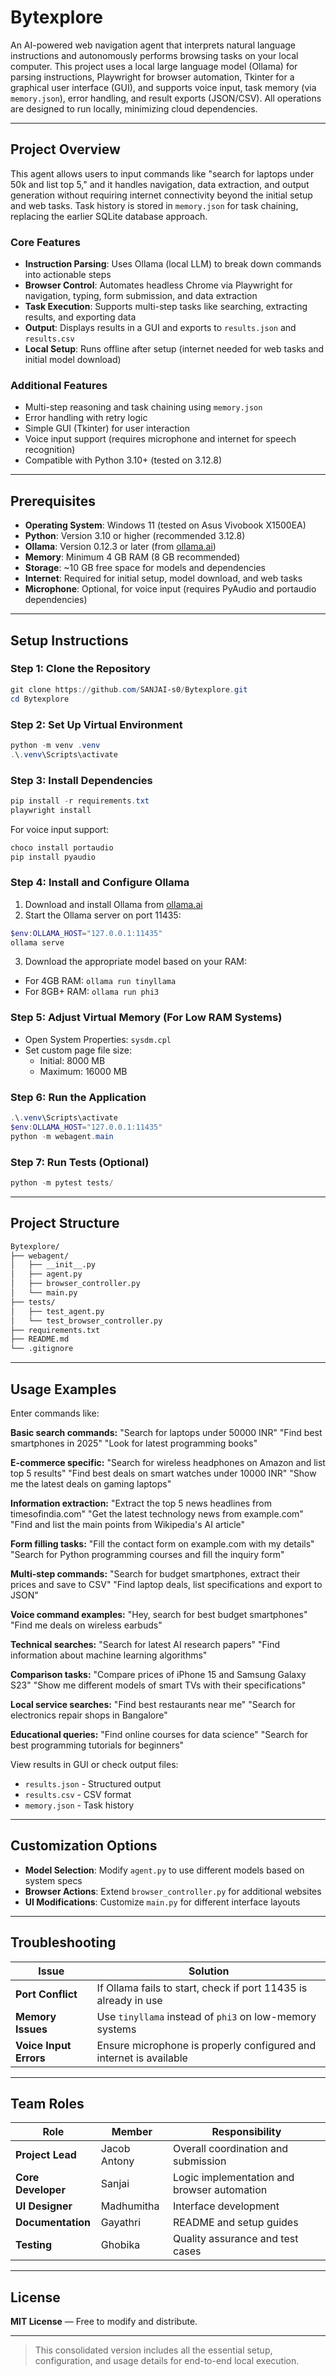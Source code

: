# Bytexplore

An AI-powered web navigation agent that interprets natural language instructions and autonomously performs browsing tasks on your local computer. This project uses a local large language model (Ollama) for parsing instructions, Playwright for browser automation, Tkinter for a graphical user interface (GUI), and supports voice input, task memory (via `memory.json`), error handling, and result exports (JSON/CSV). All operations are designed to run locally, minimizing cloud dependencies.

---

## Project Overview

This agent allows users to input commands like "search for laptops under 50k and list top 5," and it handles navigation, data extraction, and output generation without requiring internet connectivity beyond the initial setup and web tasks. Task history is stored in `memory.json` for task chaining, replacing the earlier SQLite database approach.

### Core Features

- **Instruction Parsing**: Uses Ollama (local LLM) to break down commands into actionable steps
- **Browser Control**: Automates headless Chrome via Playwright for navigation, typing, form submission, and data extraction
- **Task Execution**: Supports multi-step tasks like searching, extracting results, and exporting data
- **Output**: Displays results in a GUI and exports to `results.json` and `results.csv`
- **Local Setup**: Runs offline after setup (internet needed for web tasks and initial model download)

### Additional Features

- Multi-step reasoning and task chaining using `memory.json`
- Error handling with retry logic
- Simple GUI (Tkinter) for user interaction
- Voice input support (requires microphone and internet for speech recognition)
- Compatible with Python 3.10+ (tested on 3.12.8)

---

## Prerequisites

- **Operating System**: Windows 11 (tested on Asus Vivobook X1500EA)
- **Python**: Version 3.10 or higher (recommended 3.12.8)
- **Ollama**: Version 0.12.3 or later (from [ollama.ai](https://ollama.ai))
- **Memory**: Minimum 4 GB RAM (8 GB recommended)
- **Storage**: ~10 GB free space for models and dependencies
- **Internet**: Required for initial setup, model download, and web tasks
- **Microphone**: Optional, for voice input (requires PyAudio and portaudio dependencies)

---

## Setup Instructions

### Step 1: Clone the Repository
```powershell
git clone https://github.com/SANJAI-s0/Bytexplore.git
cd Bytexplore
```

### Step 2: Set Up Virtual Environment
```powershell
python -m venv .venv
.\.venv\Scripts\activate
```

### Step 3: Install Dependencies
```powershell
pip install -r requirements.txt
playwright install
```

For voice input support:
```powershell
choco install portaudio
pip install pyaudio
```

### Step 4: Install and Configure Ollama

1. Download and install Ollama from [ollama.ai](https://ollama.ai)
2. Start the Ollama server on port 11435:

```powershell
$env:OLLAMA_HOST="127.0.0.1:11435"
ollama serve
```

3. Download the appropriate model based on your RAM:

- For 4GB RAM: `ollama run tinyllama`
- For 8GB+ RAM: `ollama run phi3`

### Step 5: Adjust Virtual Memory (For Low RAM Systems)

- Open System Properties: `sysdm.cpl`
- Set custom page file size:
  - Initial: 8000 MB
  - Maximum: 16000 MB

### Step 6: Run the Application
```powershell
.\.venv\Scripts\activate
$env:OLLAMA_HOST="127.0.0.1:11435"
python -m webagent.main
```

### Step 7: Run Tests (Optional)
```powershell
python -m pytest tests/
```

---

## Project Structure
```bash
Bytexplore/
├── webagent/
│   ├── __init__.py
│   ├── agent.py
│   ├── browser_controller.py
│   └── main.py
├── tests/
│   ├── test_agent.py
│   └── test_browser_controller.py
├── requirements.txt
├── README.md
└── .gitignore
```

---

## Usage Examples

Enter commands like:

**Basic search commands:**
"Search for laptops under 50000 INR"
"Find best smartphones in 2025"
"Look for latest programming books"

**E-commerce specific:**
"Search for wireless headphones on Amazon and list top 5 results"
"Find best deals on smart watches under 10000 INR"
"Show me the latest deals on gaming laptops"

**Information extraction:**
"Extract the top 5 news headlines from timesofindia.com"
"Get the latest technology news from example.com"
"Find and list the main points from Wikipedia's AI article"

**Form filling tasks:**
"Fill the contact form on example.com with my details"
"Search for Python programming courses and fill the inquiry form"

**Multi-step commands:**
"Search for budget smartphones, extract their prices and save to CSV"
"Find laptop deals, list specifications and export to JSON"

**Voice command examples:**
"Hey, search for best budget smartphones"
"Find me deals on wireless earbuds"

**Technical searches:**
"Search for latest AI research papers"
"Find information about machine learning algorithms"

**Comparison tasks:**
"Compare prices of iPhone 15 and Samsung Galaxy S23"
"Show me different models of smart TVs with their specifications"

**Local service searches:**
"Find best restaurants near me"
"Search for electronics repair shops in Bangalore"

**Educational queries:**
"Find online courses for data science"
"Search for best programming tutorials for beginners"

View results in GUI or check output files:

- `results.json` - Structured output
- `results.csv` - CSV format
- `memory.json` - Task history

---

## Customization Options

- **Model Selection**: Modify `agent.py` to use different models based on system specs
- **Browser Actions**: Extend `browser_controller.py` for additional websites
- **UI Modifications**: Customize `main.py` for different interface layouts

---

## Troubleshooting

| Issue | Solution |
|--------|-----------|
| **Port Conflict** | If Ollama fails to start, check if port 11435 is already in use |
| **Memory Issues** | Use `tinyllama` instead of `phi3` on low-memory systems |
| **Voice Input Errors** | Ensure microphone is properly configured and internet is available |

---

## Team Roles

| Role | Member | Responsibility |
|------|---------|----------------|
| **Project Lead** | Jacob Antony | Overall coordination and submission |
| **Core Developer** | Sanjai | Logic implementation and browser automation |
| **UI Designer** | Madhumitha | Interface development |
| **Documentation** | Gayathri | README and setup guides |
| **Testing** | Ghobika | Quality assurance and test cases |

---

## License

**MIT License** — Free to modify and distribute.

---

> This consolidated version includes all the essential setup, configuration, and usage details for end-to-end local execution.